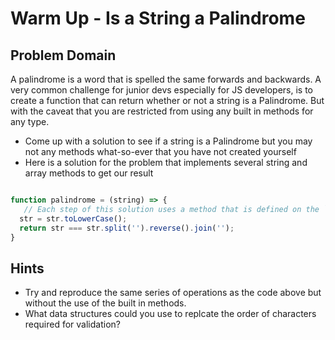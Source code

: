 # Warm Up - Is a String a Palindrome

## Problem Domain

A palindrome is a word that is spelled the same forwards and backwards. A very common challenge for junior devs especially for JS developers, is to create a function that can return whether or not a string is a Palindrome.  But with the caveat that you are restricted from using any built in methods for any type.

- Come up with a solution to see if a string is a Palindrome but you may not any methods what-so-ever that you have not created yourself
- Here is a solution for the problem that implements several string and array methods to get our result

```javascript

function palindrome = (string) => {
   // Each step of this solution uses a method that is defined on the `String` or `Array` prototype.
  str = str.toLowerCase();
  return str === str.split('').reverse().join('');
}
```

## Hints

- Try and reproduce the same series of operations as the code above but without the use of the built in methods.
- What data structures could you use to replcate the order of characters required for validation?
